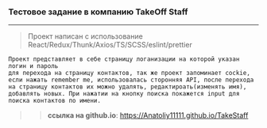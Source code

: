 ### Тестовое задание в компанию TakeOff Staff
***
>Проект написан с использование React/Redux/Thunk/Axios/TS/SCSS/eslint/prettier
```
Проект представляет в себе страницу логанизации на которой указан логин и пароль
для перехода на страницу контактов, так же проект запоминает cockie, если нажать remember me, использовалась сторонняя API, после перехода на страницу контактов их можно удалять, редактироать(изменять имя), добавлять новых. При нажатии на кнопку поиска покажется input для поиска контактов по имени. 
```
>>__ссылка на github.io__:  https://Anatoliy11111.github.io/TakeStaff
